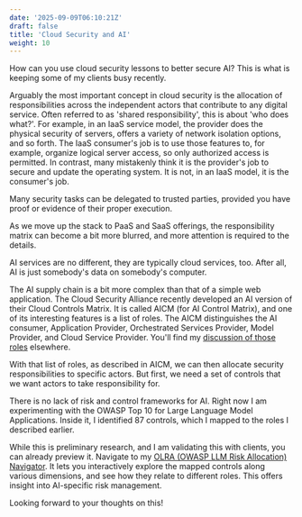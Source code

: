```yaml
---
date: '2025-09-09T06:10:21Z'
draft: false
title: 'Cloud Security and AI'
weight: 10
---
```


How can you use cloud security lessons to better secure AI?
This is what is keeping some of my clients busy recently.

Arguably the most important concept in cloud security is the allocation of responsibilities across the independent actors that contribute to any digital service.
Often referred to as 'shared responsibility', this is about 'who does what?'.
For example, in an IaaS service model, the provider does the physical security of servers, offers a variety of network isolation options, and so forth.
The IaaS consumer's job is to use those features to, for example, organize logical server access, so only authorized access is permitted.
In contrast, many mistakenly think it is the provider's job to secure and update the operating system.
It is not, in an IaaS model, it is the consumer's job.

Many security tasks can be delegated to trusted parties, provided you have proof or evidence of their proper execution.

As we move up the stack to PaaS and SaaS offerings, the responsibility matrix can become a bit more blurred, and more attention is required to the details.

AI services are no different, they are typically cloud services, too.
After all, AI is just somebody's data on somebody's computer.

The AI supply chain is a bit more complex than that of a simple web application.
The Cloud Security Alliance recently developed an AI version of their Cloud Controls Matrix.
It is called AICM (for AI Control Matrix), and one of its interesting features is a list of roles.
The AICM distinguishes the AI consumer, Application Provider, Orchestrated Services Provider, Model Provider, and Cloud Service Provider.
You'll find my [discussion of those roles](/diginfra/ai-roles.md) elsewhere.

With that list of roles, as described in AICM, we can then allocate security responsibilities to specific actors.
But first, we need a set of controls that we want actors to take responsibility for.

There is no lack of risk and control frameworks for AI.
Right now I am experimenting with the OWASP Top 10 for Large Language Model Applications.
Inside it, I identified 87 controls, which I mapped to the roles I described earlier.

While this is preliminary research, and I am validating this with clients, you can already preview it.
Navigate to my [OLRA (OWASP LLM Risk Allocation) Navigator](/olra/artifact3.html).
It lets you interactively explore the mapped controls along various dimensions,
and see how they relate to different roles.
This offers insight into AI-specific risk management.

Looking forward to your thoughts on this!
